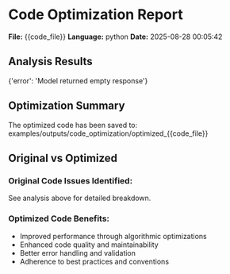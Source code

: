 # Code Optimization Report

**File:** {{code_file}}
**Language:** python
**Date:** 2025-08-28 00:05:42

## Analysis Results

{'error': 'Model returned empty response'}

## Optimization Summary

The optimized code has been saved to: examples/outputs/code_optimization/optimized_{{code_file}}

## Original vs Optimized

### Original Code Issues Identified:
See analysis above for detailed breakdown.

### Optimized Code Benefits:
- Improved performance through algorithmic optimizations
- Enhanced code quality and maintainability
- Better error handling and validation
- Adherence to best practices and conventions
